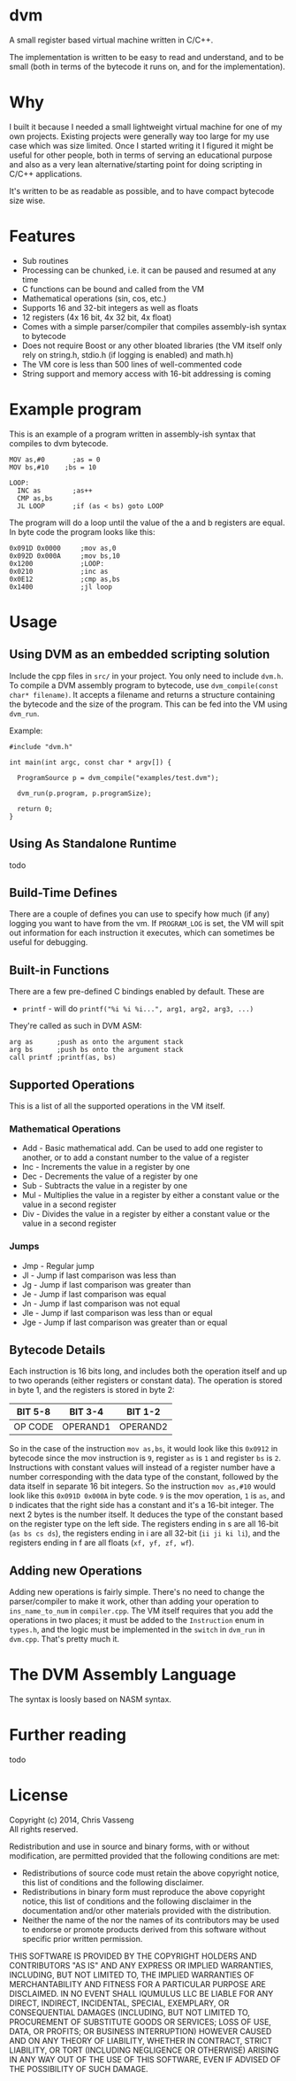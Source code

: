 dvm
===

A small register based virtual machine written in C/C++.

The implementation is written to be easy to read and understand, and to be small (both in terms of the bytecode it runs on, and for the implementation). 

# Why

I built it because I needed a small lightweight virtual machine for one of my own projects. Existing projects were generally way too large for my use case which was size limited. Once I started writing it I figured it might be useful for other 
people, both in terms of serving an educational purpose and also as a very
lean alternative/starting point for doing scripting in C/C++ applications.

It's written to be as readable as possible, and to have compact bytecode size wise.

# Features
 * Sub routines
 * Processing can be chunked, i.e. it can be paused and resumed at any time
 * C functions can be bound and called from the VM
 * Mathematical operations (sin, cos, etc.)
 * Supports 16 and 32-bit integers as well as floats
 * 12 registers (4x 16 bit, 4x 32 bit, 4x float)
 * Comes with a simple parser/compiler that compiles assembly-ish syntax to bytecode
 * Does not require Boost or any other bloated libraries (the VM itself only rely on string.h, stdio.h (if logging is enabled) and math.h)
 * The VM core is less than 500 lines of well-commented code
 * String support and memory access with 16-bit addressing is coming

# Example program

This is an example of a program written in assembly-ish syntax 
that compiles to dvm bytecode. 

    
    MOV as,#0	    ;as = 0
    MOV bs,#10    ;bs = 10
     
    LOOP: 				
	  INC as        ;as++
	  CMP as,bs 			
	  JL LOOP       ;if (as < bs) goto LOOP

The program will do a loop until the value of the a and b registers are equal. 
In byte code the program looks like this:

    0x091D 0x0000     ;mov as,0
    0x092D 0x000A     ;mov bs,10
    0x1200            ;LOOP:
    0x0210            ;inc as
    0x0E12            ;cmp as,bs
    0x1400            ;jl loop

# Usage

## Using DVM as an embedded scripting solution

Include the cpp files in `src/` in your project. You only need to include `dvm.h`.
To compile a DVM assembly program to bytecode, use `dvm_compile(const char* filename)`. It accepts a filename and returns a structure containing the 
bytecode and the size of the program. This can be fed into the VM using `dvm_run`.

Example:
    
    #include "dvm.h"

    int main(int argc, const char * argv[]) {

      ProgramSource p = dvm_compile("examples/test.dvm");
  
      dvm_run(p.program, p.programSize);
      
      return 0;
    }

## Using As Standalone Runtime

todo 

## Build-Time Defines 

There are a couple of defines you can use to specify how much (if any) logging
you want to have from the vm. If `PROGRAM_LOG` is set, the VM will spit out 
information for each instruction it executes, which can sometimes be useful
for debugging.


## Built-in Functions

There are a few pre-defined C bindings enabled by default. These are 
 * `printf` - will do `printf("%i %i %i...", arg1, arg2, arg3, ...)`

They're called as such in DVM ASM:
    
    arg as      ;push as onto the argument stack
    arg bs      ;push bs onto the argument stack
    call printf ;printf(as, bs)


## Supported Operations
This is a list of all the supported operations in the VM itself. 

### Mathematical Operations
 * Add - Basic mathematical add. Can be used to add one register to another, or 
 to add a constant number to the value of a register
 * Inc - Increments the value in a register by one
 * Dec - Decrements the value of a register by one
 * Sub - Subtracts the value in a register by one
 * Mul - Multiplies the value in a register by either a constant value or the value in a second register
 * Div - Divides the value in a register by either a constant value or the value in a second register

### Jumps
 * Jmp - Regular jump
 * Jl - Jump if last comparison was less than
 * Jg - Jump if last comparison was greater than
 * Je - Jump if last comparison was equal
 * Jn - Jump if last comparison was not equal
 * Jle - Jump if last comparison was less than or equal
 * Jge - Jump if last comparison was greater than or equal

## Bytecode Details

Each instruction is 16 bits long, and includes both the operation itself
and up to two operands (either registers or constant data). The operation is stored in byte 1, and the registers is stored in byte 2:

| BIT 5-8 | BIT 3-4  | BIT 1-2  |
|---------|----------|----------|
| OP CODE | OPERAND1 | OPERAND2 |

So in the case of the instruction `mov as,bs`, it would look like this `0x0912`
in bytecode since the mov instruction is `9`, register `as` is `1` and register `bs`
is `2`. Instructions with constant values will instead of a register number have a 
number corresponding with the data type of the constant, followed by the data 
itself in separate 16 bit integers. So the instruction `mov as,#10` would look
like this `0x091D 0x000A` in byte code. `9` is the mov operation, `1` is `as`, and `D` indicates that the right side has a constant and it's a 16-bit integer. The next 2 bytes is the number itself. It deduces the type of the constant based on the 
register type on the left side. The registers ending in s are all 16-bit 
(`as bs cs ds`), the registers ending in i are all 32-bit (`ii ji ki li`), and
the registers ending in f are all floats (`xf, yf, zf, wf`).

## Adding new Operations

Adding new operations is fairly simple. There's no need to change the parser/compiler
to make it work, other than adding your operation to `ins_name_to_num` in
`compiler.cpp`. The VM itself requires that you add the operations in two places;
it must be added to the `Instruction` enum in `types.h`, and the logic must be
implemented in the `switch` in `dvm_run` in `dvm.cpp`. That's pretty much it.

# The DVM Assembly Language

The syntax is loosly based on NASM syntax.

# Further reading

todo

# License

Copyright (c) 2014, Chris Vasseng  
All rights reserved.

Redistribution and use in source and binary forms, with or without
modification, are permitted provided that the following conditions are met:
 * Redistributions of source code must retain the above copyright notice, this list of conditions and the following disclaimer.
 * Redistributions in binary form must reproduce the above copyright notice, this list of conditions and the following disclaimer in the documentation and/or other materials provided with the distribution.
 * Neither the name of the <organization> nor the names of its contributors may be used to endorse or promote products derived from this software without specific prior written permission.

THIS SOFTWARE IS PROVIDED BY THE COPYRIGHT HOLDERS AND CONTRIBUTORS "AS IS" AND
ANY EXPRESS OR IMPLIED WARRANTIES, INCLUDING, BUT NOT LIMITED TO, THE IMPLIED
WARRANTIES OF MERCHANTABILITY AND FITNESS FOR A PARTICULAR PURPOSE ARE
DISCLAIMED. IN NO EVENT SHALL IQUMULUS LLC BE LIABLE FOR ANY
DIRECT, INDIRECT, INCIDENTAL, SPECIAL, EXEMPLARY, OR CONSEQUENTIAL DAMAGES
(INCLUDING, BUT NOT LIMITED TO, PROCUREMENT OF SUBSTITUTE GOODS OR SERVICES;
LOSS OF USE, DATA, OR PROFITS; OR BUSINESS INTERRUPTION) HOWEVER CAUSED AND
ON ANY THEORY OF LIABILITY, WHETHER IN CONTRACT, STRICT LIABILITY, OR TORT
(INCLUDING NEGLIGENCE OR OTHERWISE) ARISING IN ANY WAY OUT OF THE USE OF THIS
SOFTWARE, EVEN IF ADVISED OF THE POSSIBILITY OF SUCH DAMAGE.

